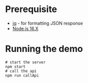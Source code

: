 # Prerequisite

- [jq](https://stedolan.github.io/jq/download/) - for formatting JSON response
- [Node.js 16.X](https://nodejs.org/en/)

# Running the demo
```shell
# start the server
npm start
# call the api
npm run callApi
```

